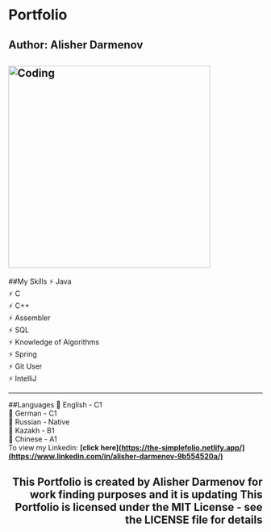 # Portfolio
## Author: Alisher Darmenov

<h2 align="left">
  <img src="https://media.giphy.com/media/26tn33aiTi1jkl6H6/giphy.gif" alt="Coding" width="400px" />
  <br>
</h2>

##My Skills
⚡️ Java\
⚡️ C\
⚡️ C++\
⚡️ Assembler\
⚡️ SQL\
⚡️ Knowledge of Algorithms\
⚡️ Spring\
⚡️ Git User\
⚡️ IntelliJ

---

##Languages
🎱 English - C1\
🎱 German - C1\
🎱 Russian - Native\
🎱 Kazakh - B1\
🎱 Chinese - A1\
To view my Linkedin: **[click here](https://the-simplefolio.netlify.app/](https://www.linkedin.com/in/alisher-darmenov-9b554520a/)**

<h2 align="right">
  This Portfolio is created by Alisher Darmenov for work finding purposes and it is updating 
  This Portfolio is licensed under the MIT License - see the LICENSE file for details
  <br>
</h2>


